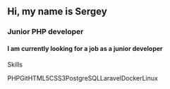 ## Hi, my name is Sergey

### Junior PHP developer

#### I am currently looking for a job as a junior developer

Skills

PHPGitHTML5CSS3PostgreSQLLaravelDockerLinux 
